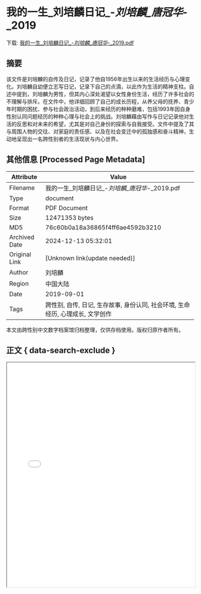 # 我的一生_刘培麟日记_-_刘培麟_唐冠华_-_2019

<!-- tcd_download_link -->
下载: <a href="../我的一生_刘培麟日记_-_刘培麟_唐冠华_-_2019.pdf" download>我的一生_刘培麟日记_-_刘培麟_唐冠华_-_2019.pdf</a>
<!-- tcd_download_link_end -->

## 摘要

<!-- tcd_abstract -->
该文件是刘培麟的自传及日记，记录了他自1956年出生以来的生活经历与心理变化。刘培麟自幼便立志写日记，记录下自己的点滴，以此作为生活的精神支柱。自述中提到，刘培麟为男性，但其内心深处渴望以女性身份生活，经历了许多社会的不理解与排斥。在文件中，他详细回顾了自己的成长历程，从养父母的抚养、青少年时期的困扰、参与社会政治活动，到后来经历的种种磨难，包括1993年因自身性别认同问题经历的种种心理与社会上的挑战。刘培麟藉由写作与日记记录他对生活的反思和对未来的希望，尤其是对自己身份的探索与自我接受。文件中提及了其与周围人物的交往、对家庭的责任感、以及在社会变迁中的孤独感和奋斗精神，生动地呈现出一名跨性别者的生活现状与内心世界。

<!-- tcd_abstract_end -->

## 其他信息 [Processed Page Metadata]

| Attribute       | Value                                  |
|-----------------|----------------------------------------|
| Filename        | 我的一生_刘培麟日记_-_刘培麟_唐冠华_-_2019.pdf                             |
| Type            | document                                 |
| Format          | PDF Document                               |
| Size            | 12471353 bytes                           |
| MD5             | 76c60b0a18a36865f4ff6ae4592b3210                                  |
| Archived Date   | 2024-12-13 05:32:01                             |
| Original Link   | [Unknown link(update needed)]                         |
| Author          | 刘培麟                               |
| Region          | 中国大陆                               |
| Date            | 2019-09-01                                 |
| Tags            | 跨性别, 自传, 日记, 生存故事, 身份认同, 社会环境, 生命经历, 心理成长, 文学创作                                 |

本文由跨性别中文数字档案馆归档整理，仅供存档使用。版权归原作者所有。


## 正文 { data-search-exclude }

<!-- tcd_main_text -->
<iframe src="../我的一生_刘培麟日记_-_刘培麟_唐冠华_-_2019.pdf" width="100%" height="600px">
    <p>无法显示PDF，请下载查看。</p>
</iframe>
<!-- tcd_main_text_end -->

